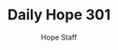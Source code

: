 ---
image: /assets/img/daily-hope-default-artwork.png
title: Daily Hope 301
number: 301
categories:
  - Daily Hope
author: Hope Staff
notes: Daily Hope 301
embed: >-
  EMBED_GOES_HERE
---